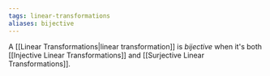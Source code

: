 ```yaml
---
tags: linear-transformations
aliases: bijective
---
```

A [[Linear Transformations|linear transformation]] is *bijective* when it's both [[Injective Linear Transformations]] and [[Surjective Linear Transformations]].

